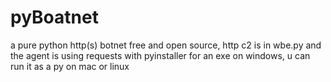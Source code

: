 # pyBoatnet
a pure python http(s) botnet free and open source, http c2 is in wbe.py and the agent is using requests with pyinstaller for an exe on windows, u can run it as a py on mac or linux
